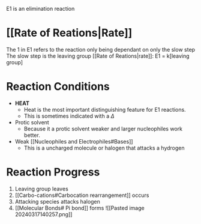 E1 is an elimination reaction
# [[Rate of Reations|Rate]]
The 1 in E1 refers to the reaction only being dependant on only the slow step
The slow step is the leaving group
[[Rate of Reations|rate]]: E1 = k\[leaving group]  
# Reaction Conditions
- **HEAT**
	- Heat is the most important distinguishing feature for E1 reactions.
	- This is sometimes indicated with a $\Delta$
- Protic solvent
	- Because it a protic solvent weaker and larger nucleophiles work better. 
- Weak [[Nucleophiles and Electrophiles#Bases]]
	- This is a uncharged molecule or halogen that attacks a hydrogen
# Reaction Progress
1. Leaving group leaves
2. [[Carbo-cations#Carbocation rearrangement]] occurs
3. Attacking species attacks halogen
4. [[Molecular Bonds# Pi bond]] forms
![[Pasted image 20240317140257.png]]